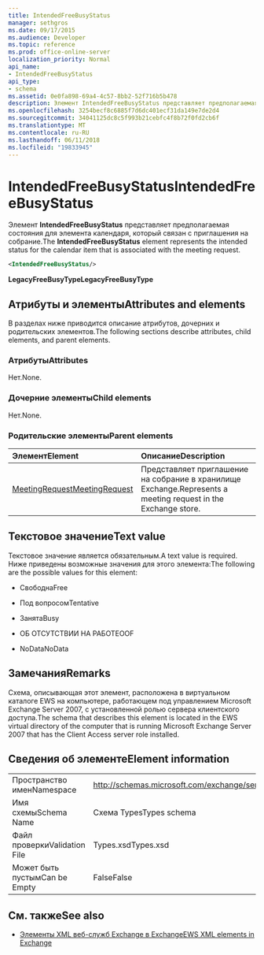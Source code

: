 ```yaml
---
title: IntendedFreeBusyStatus
manager: sethgros
ms.date: 09/17/2015
ms.audience: Developer
ms.topic: reference
ms.prod: office-online-server
localization_priority: Normal
api_name:
- IntendedFreeBusyStatus
api_type:
- schema
ms.assetid: 0e0fa898-69a4-4c57-8bb2-52f716b5b478
description: Элемент IntendedFreeBusyStatus представляет предполагаемая состояния для элемента календаря, который связан с приглашения на собрание.
ms.openlocfilehash: 3254becf8c6885f7d6dc401ecf31da149e7de2d4
ms.sourcegitcommit: 34041125dc8c5f993b21cebfc4f8b72f0fd2cb6f
ms.translationtype: MT
ms.contentlocale: ru-RU
ms.lasthandoff: 06/11/2018
ms.locfileid: "19833945"
---
```

# <a name="intendedfreebusystatus"></a><span data-ttu-id="2463c-103">IntendedFreeBusyStatus</span><span class="sxs-lookup"><span data-stu-id="2463c-103">IntendedFreeBusyStatus</span></span>

<span data-ttu-id="2463c-104">Элемент **IntendedFreeBusyStatus** представляет предполагаемая состояния для элемента календаря, который связан с приглашения на собрание.</span><span class="sxs-lookup"><span data-stu-id="2463c-104">The **IntendedFreeBusyStatus** element represents the intended status for the calendar item that is associated with the meeting request.</span></span> 
  
```xml
<IntendedFreeBusyStatus/>
```

 <span data-ttu-id="2463c-105">**LegacyFreeBusyType**</span><span class="sxs-lookup"><span data-stu-id="2463c-105">**LegacyFreeBusyType**</span></span>
## <a name="attributes-and-elements"></a><span data-ttu-id="2463c-106">Атрибуты и элементы</span><span class="sxs-lookup"><span data-stu-id="2463c-106">Attributes and elements</span></span>

<span data-ttu-id="2463c-107">В разделах ниже приводится описание атрибутов, дочерних и родительских элементов.</span><span class="sxs-lookup"><span data-stu-id="2463c-107">The following sections describe attributes, child elements, and parent elements.</span></span>
  
### <a name="attributes"></a><span data-ttu-id="2463c-108">Атрибуты</span><span class="sxs-lookup"><span data-stu-id="2463c-108">Attributes</span></span>

<span data-ttu-id="2463c-109">Нет.</span><span class="sxs-lookup"><span data-stu-id="2463c-109">None.</span></span>
  
### <a name="child-elements"></a><span data-ttu-id="2463c-110">Дочерние элементы</span><span class="sxs-lookup"><span data-stu-id="2463c-110">Child elements</span></span>

<span data-ttu-id="2463c-111">Нет.</span><span class="sxs-lookup"><span data-stu-id="2463c-111">None.</span></span>
  
### <a name="parent-elements"></a><span data-ttu-id="2463c-112">Родительские элементы</span><span class="sxs-lookup"><span data-stu-id="2463c-112">Parent elements</span></span>

|<span data-ttu-id="2463c-113">**Элемент**</span><span class="sxs-lookup"><span data-stu-id="2463c-113">**Element**</span></span>|<span data-ttu-id="2463c-114">**Описание**</span><span class="sxs-lookup"><span data-stu-id="2463c-114">**Description**</span></span>|
|:-----|:-----|
|[<span data-ttu-id="2463c-115">MeetingRequest</span><span class="sxs-lookup"><span data-stu-id="2463c-115">MeetingRequest</span></span>](meetingrequest.md) <br/> |<span data-ttu-id="2463c-116">Представляет приглашение на собрание в хранилище Exchange.</span><span class="sxs-lookup"><span data-stu-id="2463c-116">Represents a meeting request in the Exchange store.</span></span>  <br/> |
   
## <a name="text-value"></a><span data-ttu-id="2463c-117">Текстовое значение</span><span class="sxs-lookup"><span data-stu-id="2463c-117">Text value</span></span>

<span data-ttu-id="2463c-118">Текстовое значение является обязательным.</span><span class="sxs-lookup"><span data-stu-id="2463c-118">A text value is required.</span></span> <span data-ttu-id="2463c-119">Ниже приведены возможные значения для этого элемента:</span><span class="sxs-lookup"><span data-stu-id="2463c-119">The following are the possible values for this element:</span></span>
  
- <span data-ttu-id="2463c-120">Свободна</span><span class="sxs-lookup"><span data-stu-id="2463c-120">Free</span></span>
    
- <span data-ttu-id="2463c-121">Под вопросом</span><span class="sxs-lookup"><span data-stu-id="2463c-121">Tentative</span></span>
    
- <span data-ttu-id="2463c-122">Занята</span><span class="sxs-lookup"><span data-stu-id="2463c-122">Busy</span></span>
    
- <span data-ttu-id="2463c-123">ОБ ОТСУТСТВИИ НА РАБОТЕ</span><span class="sxs-lookup"><span data-stu-id="2463c-123">OOF</span></span>
    
- <span data-ttu-id="2463c-124">NoData</span><span class="sxs-lookup"><span data-stu-id="2463c-124">NoData</span></span>
    
## <a name="remarks"></a><span data-ttu-id="2463c-125">Замечания</span><span class="sxs-lookup"><span data-stu-id="2463c-125">Remarks</span></span>

<span data-ttu-id="2463c-126">Схема, описывающая этот элемент, расположена в виртуальном каталоге EWS на компьютере, работающем под управлением Microsoft Exchange Server 2007, с установленной ролью сервера клиентского доступа.</span><span class="sxs-lookup"><span data-stu-id="2463c-126">The schema that describes this element is located in the EWS virtual directory of the computer that is running Microsoft Exchange Server 2007 that has the Client Access server role installed.</span></span>
  
## <a name="element-information"></a><span data-ttu-id="2463c-127">Сведения об элементе</span><span class="sxs-lookup"><span data-stu-id="2463c-127">Element information</span></span>

|||
|:-----|:-----|
|<span data-ttu-id="2463c-128">Пространство имен</span><span class="sxs-lookup"><span data-stu-id="2463c-128">Namespace</span></span>  <br/> |http://schemas.microsoft.com/exchange/services/2006/types  <br/> |
|<span data-ttu-id="2463c-129">Имя схемы</span><span class="sxs-lookup"><span data-stu-id="2463c-129">Schema Name</span></span>  <br/> |<span data-ttu-id="2463c-130">Схема Types</span><span class="sxs-lookup"><span data-stu-id="2463c-130">Types schema</span></span>  <br/> |
|<span data-ttu-id="2463c-131">Файл проверки</span><span class="sxs-lookup"><span data-stu-id="2463c-131">Validation File</span></span>  <br/> |<span data-ttu-id="2463c-132">Types.xsd</span><span class="sxs-lookup"><span data-stu-id="2463c-132">Types.xsd</span></span>  <br/> |
|<span data-ttu-id="2463c-133">Может быть пустым</span><span class="sxs-lookup"><span data-stu-id="2463c-133">Can be Empty</span></span>  <br/> |<span data-ttu-id="2463c-134">False</span><span class="sxs-lookup"><span data-stu-id="2463c-134">False</span></span>  <br/> |
   
## <a name="see-also"></a><span data-ttu-id="2463c-135">См. также</span><span class="sxs-lookup"><span data-stu-id="2463c-135">See also</span></span>



- [<span data-ttu-id="2463c-136">Элементы XML веб-служб Exchange в Exchange</span><span class="sxs-lookup"><span data-stu-id="2463c-136">EWS XML elements in Exchange</span></span>](ews-xml-elements-in-exchange.md)

